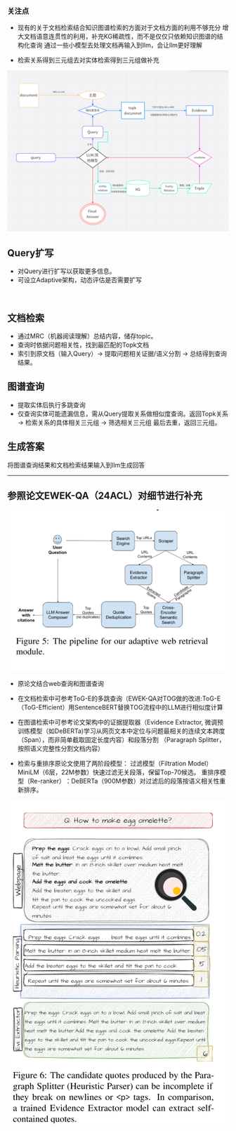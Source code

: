 ### 关注点

* 现有的关于文档检索结合知识图谱检索的方面对于文档方面的利用不够充分
增大文档语意连贯性的利用，补充KG稀疏性，而不是仅仅只依赖知识图谱的结构化查询
通过一些小模型去处理文档再输入到llm，会让llm更好理解

* 检索关系得到三元组去对实体检索得到三元组做补充

![image](https://github.com/C1yer/cs61b1/blob/main/mypipeline.png)

## Query扩写
* 对Query进行扩写以获取更多信息。
* 可设立Adaptive架构，动态评估是否需要扩写

​
## 文档检索
* 通过MRC（机器阅读理解）总结内容，储存topic。
* 查询时依据问题相关性，找到最匹配的Topk文档
* 索引到原文档（输入Query）→ 提取问题相关证据/语义分割 → 总结得到查询结果。


## 图谱查询
* 提取实体后执行多跳查询 
* 仅查询实体可能遗漏信息，需从Query提取关系做相似度查询。返回Topk关系 → 检索关系的具体相关三元组 → 筛选相关三元组
       最后去重，返回三元组。

## 生成答案
将图谱查询结果和文档检索结果输入到llm生成回答

---

## 参照论文EWEK-QA（24ACL）对细节进行补充

![image](pipeline.png)

* 原论文结合web查询和图谱查询

* 在文档检索中可参考ToG-E的多跳查询（EWEK-QA对TOG做的改进:ToG-E​（ToG-Efficient）用SentenceBERT替换TOG流程中的LLM进行相似度计算

* 在图谱检索中可参考论文架构中的证据提取器（Evidence Extractor, 微调预训练模型（如DeBERTa)学习从网页文本中定位与问题最相关的连续文本跨度（Span），而非简单截取固定长度内容）和段落分割     （Paragraph Splitter，按照语义完整性分割文档内容）

* 检索与重排序原论文使用了两阶段模型：
  过滤模型（Filtration Model）​MiniLM（6层，22M参数）快速过滤无关段落，保留Top-70候选。
​  重排序模型（Re-ranker）​：DeBERTa（900M参数）对过滤后的段落按语义相关性重新排序。

![image](example.png)


